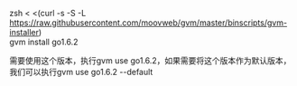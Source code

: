 zsh < <(curl -s -S -L https://raw.githubusercontent.com/moovweb/gvm/master/binscripts/gvm-installer)  
gvm install go1.6.2

需要使用这个版本，执行gvm use go1.6.2，如果需要将这个版本作为默认版本，我们可以执行gvm use go1.6.2 --default
